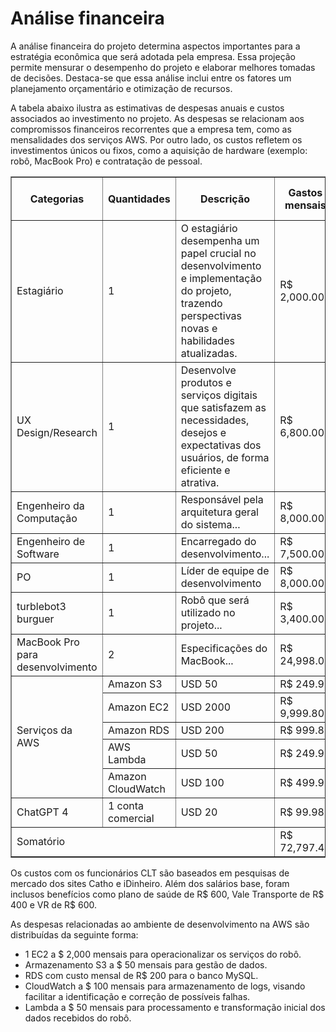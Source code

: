 # Análise financeira

A análise financeira do projeto determina aspectos importantes para a estratégia econômica que será adotada pela empresa. Essa projeção permite mensurar o desempenho do projeto e elaborar melhores tomadas de decisões. Destaca-se que essa análise inclui entre os fatores um planejamento orçamentário e otimização de recursos. 

A tabela abaixo ilustra as estimativas de despesas anuais e custos associados ao investimento no projeto. As despesas se relacionam aos compromissos financeiros recorrentes que a empresa tem, como as mensalidades dos serviços AWS. Por outro lado, os custos refletem os investimentos únicos ou fixos, como a aquisição de hardware (exemplo: robô, MacBook Pro) e contratação de pessoal.

<table border="1">
  <thead>
    <tr>
      <th>Categorias</th>
      <th>Quantidades</th>
      <th>Descrição</th>
      <th>Gastos mensais</th>
      <th>Valor CLT por funcionário</th>
      <th>Duração (Meses)</th>
      <th>Total Acumulado</th>
    </tr>
  </thead>
  <tbody>
    <tr>
      <td>Estagiário</td>
      <td>1</td>
      <td>O estagiário desempenha um papel crucial no desenvolvimento e implementação do projeto, trazendo perspectivas novas e habilidades atualizadas.</td>
      <td>R$ 2,000.00</td>
      <td>4,444.44</td>
      <td>6</td>
      <td>26,666.64</td>
    </tr>
    <tr>
      <td>UX Design/Research</td>
      <td>1</td>
      <td>Desenvolve produtos e serviços digitais que satisfazem as necessidades, desejos e expectativas dos usuários, de forma eficiente e atrativa.</td>
      <td>R$ 6,800.00</td>
      <td>11,271.11</td>
      <td>2</td>
      <td>22,542.22</td>
    </tr>
    <tr>
      <td>Engenheiro da Computação</td>
      <td>1</td>
      <td>Responsável pela arquitetura geral do sistema...</td>
      <td>R$ 8,000.00</td>
      <td>12,977.78</td>
      <td>12</td>
      <td>155,733.36</td>
    </tr>
    <tr>
      <td>Engenheiro de Software</td>
      <td>1</td>
      <td>Encarregado do desenvolvimento...</td>
      <td>R$ 7,500.00</td>
      <td>12,266.67</td>
      <td>8</td>
      <td>98,133</td>
    </tr>
    <tr>
      <td>PO</td>
      <td>1</td>
      <td>Líder de equipe de desenvolvimento</td>
      <td>R$ 8,000.00</td>
      <td>12,977.78</td>
      <td>12</td>
      <td>155,733.36</td>
    </tr>
    <tr>
      <td>turblebot3 burguer</td>
      <td>1</td>
      <td>Robô que será utilizado no projeto...</td>
      <td>R$ 3,400.00</td>
      <td>-</td>
      <td>-</td>
      <td>3400</td>
    </tr>
    <tr>
      <td>MacBook Pro para desenvolvimento</td>
      <td>2</td>
      <td>Especificações do MacBook...</td>
      <td>R$ 24,998.00</td>
      <td>-</td>
      <td>-</td>
      <td>24998</td>
    </tr>
    <tr>
      <td rowspan="5">Serviços da AWS</td>
      <td>Amazon S3</td>
      <td>USD 50</td>
      <td>R$ 249.99</td>
      <td>-</td>
      <td>12</td>
      <td>2999.88</td>
    </tr>
    <tr>
      <td>Amazon EC2</td>
      <td>USD 2000</td>
      <td>R$ 9,999.80</td>
      <td>-</td>
      <td>12</td>
      <td>119997.6</td>
    </tr>
    <tr>
      <td>Amazon RDS</td>
      <td>USD 200</td>
      <td>R$ 999.80</td>
      <td>-</td>
      <td>12</td>
      <td>11997.6</td>
    </tr>
    <tr>
      <td>AWS Lambda</td>
      <td>USD 50</td>
      <td>R$ 249.99</td>
      <td>-</td>
      <td>12</td>
      <td>2999.88</td>
    </tr>
    <tr>
      <td>Amazon CloudWatch</td>
      <td>USD 100</td>
      <td>R$ 499.90</td>
      <td>-</td>
      <td>12</td>
      <td>5998.8</td>
    </tr>
    <tr>
      <td>ChatGPT 4</td>
      <td>1 conta comercial</td>
      <td>USD 20</td>
      <td>R$ 99.98</td>
      <td>-</td>
      <td>12</td>
      <td>1199.76</td>
    </tr>
</tbody>
<tr>  <td colspan="3">Somatório</td>  <td>R$ 72,797.46</td>  <td>-</td>  <td>-</td>  <td>R$ 632,400.46</td>  
</tr>  
</table>

Os custos com os funcionários CLT são baseados em pesquisas de mercado dos sites Catho e iDinheiro. Além dos salários base, foram inclusos benefícios como plano de saúde de R$ 600, Vale Transporte de R$ 400 e VR de R$ 600.

As despesas relacionadas ao ambiente de desenvolvimento na AWS são distribuídas da seguinte forma:

- 1 EC2 a $ 2,000 mensais para operacionalizar os serviços do robô.
- Armazenamento S3 a $ 50 mensais para gestão de dados.
- RDS com custo mensal de R$ 200 para o banco MySQL.
- CloudWatch a $ 100 mensais para armazenamento de logs, visando facilitar a identificação e correção de possíveis falhas.
- Lambda a $ 50 mensais para processamento e transformação inicial dos dados recebidos do robô.